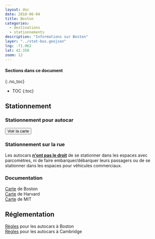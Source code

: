 ```yaml
---
layout: doc
date: 2018-06-04
title: Boston
categories:
  - destinations
  - stationnements
description: "Informations sur Boston"
layer: "../stat-bos.geojson"
lng: -71.062
lat: 42.350
zoom: 12
---
```


#### Sections dans ce document
{:.no_toc}
* TOC
{:toc}

## Stationnement

### Stationnement pour autocar

<input class="uk-button uk-button-primary uk-width-1-1" type="button" onclick="location.href='/mappes/mappe-stationnement/index.html?layer={{ page.layer }}&lng={{ page.lng }}&lat={{ page.lat }}&zoom={{ page.zoom }}'" value="Voir la carte">

### Stationnement sur la rue

Les autocars **[n'ont pas le droit](https://www.boston.gov/departments/transportation/guidelines-tour-buses-boston)** de se stationner dans les espaces avec parcomètres, ni de faire embarquer/débarquer leurs passagers ou de se stationner dans les espaces pour véhicules commerciaux.

### Documentation

[Carte](https://www.cityofboston.gov/images_documents/Tour%20Bus%20Parking_updated%206_23_tcm3-12491.pdf) de Boston  
[Carte](https://www.cambridgema.gov/~/media/Files/Traffic/Harvard-Square-Tour-Bus-Stop.pdf) de Harvard  
[Carte](https://www.cambridgema.gov/~/media/Files/Traffic/TourBusStopMIT1.pdf) de MIT

## Réglementation

[Règles](https://www.boston.gov/departments/transportation/guidelines-tour-buses-boston) pour les autocars à Boston  
[Règles](https://www.cambridgema.gov/traffic/Parking/tourbusparking.aspx) pour les autocars à Cambridge  
